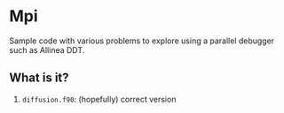 # Mpi
Sample code with various problems to explore using a parallel debugger
such as Allinea DDT.

## What is it?
1. `diffusion.f90`: (hopefully) correct version
